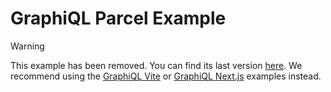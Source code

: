 # GraphiQL Parcel Example

> [!WARNING]
>
> This example has been removed. You can find its last version [here](https://github.com/graphql/graphiql/tree/3b93d27f7568d93db5cd146157220b127eeea737/examples/graphiql-parcel).
> We recommend using the [GraphiQL Vite](../graphiql-vite) or [GraphiQL Next.js](../graphiql-nextjs) examples instead.
